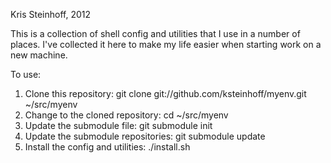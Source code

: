 Kris Steinhoff, 2012

This is a collection of shell config and utilities that I use in a number of
places. I've collected it here to make my life easier when starting work on
a new machine.

To use:

1. Clone this repository: git clone git://github.com/ksteinhoff/myenv.git ~/src/myenv
2. Change to the cloned repository: cd ~/src/myenv
2. Update the submodule file: git submodule init
3. Update the submodule repositories: git submodule update
4. Install the config and utilities: ./install.sh
